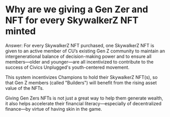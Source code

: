 # Why are we giving a Gen Zer and NFT for every SkywalkerZ NFT minted

Answer: For every SkywalkerZ NFT purchased, one SkywalkerZ NFT is given to an active member of CU’s existing Gen Z community to maintain an intergenerational balance of decision-making power and to ensure all members—older and younger—are all incentivized to contribute to the success of Civics Unplugged's youth-centered movement.

This system incentivizes Champions to hold their SkywalkerZ NFT(s), so that Gen Z members (called "Builders") will benefit from the rising asset value of the NFTs.

Giving Gen Zers NFTs is not just a great way to help them generate wealth, it also helps accelerate their financial literacy—especially of decentralized finance—by virtue of having skin in the game.